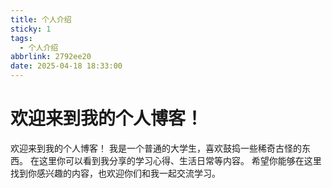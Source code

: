 ```yaml
---
title: 个人介绍
sticky: 1
tags:
  - 个人介绍
abbrlink: 2792ee20
date: 2025-04-18 18:33:00
---
```

# 欢迎来到我的个人博客！

欢迎来到我的个人博客！
我是一个普通的大学生，喜欢鼓捣一些稀奇古怪的东西。
在这里你可以看到我分享的学习心得、生活日常等内容。
希望你能够在这里找到你感兴趣的内容，也欢迎你们和我一起交流学习。

